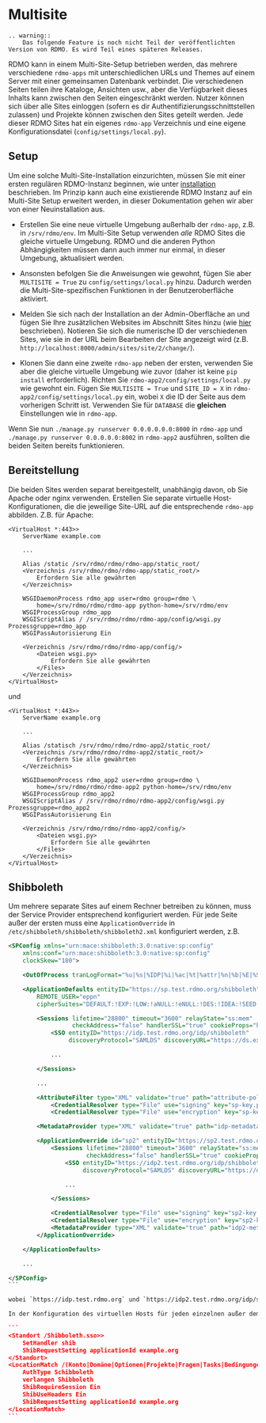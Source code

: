 Multisite
=========

```eval_rst
.. warning::
    Das folgende Feature is noch nicht Teil der veröffentlichten Version von RDMO. Es wird Teil eines späteren Releases.
```

RDMO kann in einem Multi-Site-Setup betrieben werden, das mehrere verschiedene `rdmo-apps` mit unterschiedlichen URLs und Themes auf einem Server mit einer gemeinsamen Datenbank verbindet. Die verschiedenen Seiten teilen ihre Kataloge, Ansichten usw., aber die Verfügbarkeit dieses Inhalts kann zwischen den Seiten eingeschränkt werden. Nutzer können sich über alle Sites einloggen (sofern es dir Authentifizierungsschnittstellen zulassen) und Projekte können zwischen den Sites geteilt werden. Jede dieser RDMO Sites hat ein eigenes `rdmo-app` Verzeichnis und eine eigene Konfigurationsdatei (`config/settings/local.py`).

Setup
-----

Um eine solche Multi-Site-Installation einzurichten, müssen Sie mit einer ersten regulären RDMO-Instanz beginnen, wie unter [installation](../installation.html) beschrieben. Im Prinzip kann auch eine existierende RDMO Instanz auf ein Multi-Site Setup erweitert werden, in dieser Dokumentation gehen wir aber von einer Neuinstallation aus.

* Erstellen Sie eine neue virtuelle Umgebung außerhalb der `rdmo-app`, z.B. in `/srv/rdmo/env`. Im Multi-Site Setup verwenden *alle* RDMO Sites die gleiche virtuelle Umgebung. RDMO und die anderen Python Abhängigkeiten müssen dann auch immer nur einmal, in dieser Umgebung, aktualisiert werden.

* Ansonsten befolgen Sie die Anweisungen wie gewohnt, fügen Sie aber `MULTISITE = True` zu `config/settings/local.py` hinzu. Dadurch werden die Multi-Site-spezifischen Funktionen in der Benutzeroberfläche aktiviert.

* Melden Sie sich nach der Installation an der Admin-Oberfläche an und fügen Sie Ihre zusätzlichen Websites im Abschnitt Sites hinzu (wie [hier](../administration/site.html) beschrieben). Notieren Sie sich die numerische ID der verschiedenen Sites, wie sie in der URL beim Bearbeiten der Site angezeigt wird (z.B. `http://localhost:8000/admin/sites/site/2/change/`).

* Klonen Sie dann eine zweite `rdmo-app` neben der ersten, verwenden Sie aber die gleiche virtuelle Umgebung wie zuvor (daher ist keine `pip install` erforderlich). Richten Sie `rdmo-app2/config/settings/local.py` wie gewohnt ein. Fügen Sie `MULTISITE = True` und `SITE_ID = X` in `rdmo-app2/config/settings/local.py` ein, wobei `X` die ID der Seite aus dem vorherigen Schritt ist. Verwenden Sie für `DATABASE` die **gleichen** Einstellungen wie in `rdmo-app`.

Wenn Sie nun `./manage.py runserver 0.0.0.0.0.0:8000` in `rdmo-app` und `./manage.py runserver 0.0.0.0.0:8002` in `rdmo-app2` ausführen, sollten die beiden Seiten bereits funktionieren.


Bereitstellung
--------------

Die beiden Sites werden separat bereitgestellt, unabhängig davon, ob Sie Apache oder nginx verwenden. Erstellen Sie separate virtuelle Host-Konfigurationen, die die jeweilige Site-URL auf die entsprechende `rdmo-app` abbilden. Z.B. für Apache:

```
<VirtualHost *:443>>
    ServerName example.com

    ...

    Alias /static /srv/rdmo/rdmo/rdmo-app/static_root/
    <Verzeichnis /srv/rdmo/rdmo/rdmo-app/static_root/>
        Erfordern Sie alle gewährten
    </Verzeichnis>

    WSGIDaemonProcess rdmo_app user=rdmo group=rdmo \
        home=/srv/rdmo/rdmo/rdmo-app python-home=/srv/rdmo/env
    WSGIProcessGroup rdmo_app
    WSGIScriptAlias / /srv/rdmo/rdmo/rdmo-app/config/wsgi.py Prozessgruppe=rdmo_app
    WSGIPassAutorisierung Ein

    <Verzeichnis /srv/rdmo/rdmo/rdmo-app/config/>
        <Dateien wsgi.py>
            Erfordern Sie alle gewährten
        </Files>
    </Verzeichnis>
</VirtualHost>
```

und

```
<VirtualHost *:443>>
    ServerName example.org

    ...

    Alias /statisch /srv/rdmo/rdmo/rdmo-app2/static_root/
    <Verzeichnis /srv/rdmo/rdmo/rdmo-app2/static_root/>
        Erfordern Sie alle gewährten
    </Verzeichnis>

    WSGIDaemonProcess rdmo_app2 user=rdmo group=rdmo \
        home=/srv/rdmo/rdmo/rdmo-app2 python-home=/srv/rdmo/env
    WSGIProcessGroup rdmo_app2
    WSGIScriptAlias / /srv/rdmo/rdmo/rdmo-app2/config/wsgi.py Prozessgruppe=rdmo_app2
    WSGIPassAutorisierung Ein

    <Verzeichnis /srv/rdmo/rdmo/rdmo-app2/config/>
        <Dateien wsgi.py>
            Erfordern Sie alle gewährten
        </Files>
    </Verzeichnis>
</VirtualHost>
```

Shibboleth
----------

Um mehrere separate Sites auf einem Rechner betreiben zu können, muss der Service Provider entsprechend konfiguriert werden. Für jede Seite außer der ersten muss eine `ApplicationOverride` in `/etc/shibboleth/shibboleth/shibboleth2.xml` konfiguriert werden, z.B.

````xml
<SPConfig xmlns="urn:mace:shibboleth:3.0:native:sp:config"
    xmlns:conf="urn:mace:shibboleth:3.0:native:sp:config"
    clockSkew="180">

    <OutOfProcess tranLogFormat="%u|%s|%IDP|%i|%ac|%t|%attr|%n|%b|%E|%S|%SS|%L|%UA|%a" />

    <ApplicationDefaults entityID="https://sp.test.rdmo.org/shibboleth"
        REMOTE_USER="eppn"
        cipherSuites="DEFAULT:!EXP:!LOW:!aNULL:!eNULL:!DES:!IDEA:!SEED:!RC4:!3DES:!kRSA:!SSLv2:!SSLv3:!TLSv1:!TLSv1.1">

        <Sessions lifetime="28800" timeout="3600" relayState="ss:mem"
                  checkAddress="false" handlerSSL="true" cookieProps="https">
            <SSO entityID="https://idp.test.rdmo.org/idp/shibboleth"
                 discoveryProtocol="SAMLDS" discoveryURL="https://ds.example.org/DS/WAYF">SAML2</SSO>

            ...

        </Sessions>

        ...

        <AttributeFilter type="XML" validate="true" path="attribute-policy.xml"/>
            <CredentialResolver type="File" use="signing" key="sp-key.pem" certificate="sp-cert.pem"/>
            <CredentialResolver type="File" use="encryption" key="sp-key.pem" certificate="sp-cert.pem"/>

        <MetadataProvider type="XML" validate="true" path="idp-metadata.xml"/>

        <ApplicationOverride id="sp2" entityID="https://sp2.test.rdmo.org/shibboleth">
            <Sessions lifetime="28800" timeout="3600" relayState="ss:mem"
                      checkAddress="false" handlerSSL="true" cookieProps="https">
                <SSO entityID="https://idp2.test.rdmo.org/idp/shibboleth"
                     discoveryProtocol="SAMLDS" discoveryURL="https://ds.example.org/DS/WAYF">SAML2</SSO>

                ...

            </Sessions>

            <CredentialResolver type="File" use="signing" key="sp2-key.pem" certificate="sp2-cert.pem"/>
            <CredentialResolver type="File" use="encryption" key="sp2-key.pem" certificate="sp2-cert.pem"/>
            <MetadataProvider type="XML" validate="true" path="idp2-metadata.xml"/>
        </ApplicationOverride>

    </ApplicationDefaults>

    ...

</SPConfig>
```

wobei `https://idp.test.rdmo.org` und `https://idp2.test.rdmo.org/idp/shibboleth` zwei verschiedene IdP für die beiden Sites sind. Wie schon erwähnt kann kann Ihr Shibboleth-Setup von dem hier beschriebenen abweichen.

In der Konfiguration des virtuellen Hosts für jeden einzelnen außer dem ersten Standort muss `ShibRequestSetting applicationId <id>` sowohl zu `<Location /Shibboleth.sso>` als auch `<LocationMatch /(....)>` hinzugefügt werden. `<id>` ist das `id` Attribut des `ApplicationOverride` Nodes, z.B:

```
<Standort /Shibboleth.sso>>
    SetHandler shib
    ShibRequestSetting applicationId example.org
</Standort>
<LocationMatch /(Konto|Domäne|Optionen|Projekte|Fragen|Tasks|Bedingungen|Ansichten)>
    AuthType Schibboleth
    verlangen Shibboleth
    ShibRequireSession Ein
    ShibUseHeaders Ein
    ShibRequestSetting applicationId example.org
</LocationMatch>
```
